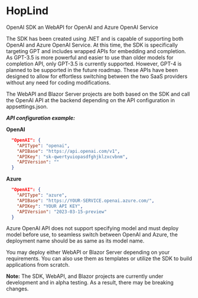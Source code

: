 # HopLind
OpenAI SDK an WebAPI for OpenAI and Azure OpenAI Service

The SDK has been created using .NET and is capable of supporting both OpenAI and Azure OpenAI Service. At this time, the SDK is specifically targeting GPT and includes wrapped APIs for embedding and completion. As GPT-3.5 is more powerful and easier to use than older models for completion API, only GPT-3.5 is currently supported. However, GPT-4 is planned to be supported in the future roadmap. These APIs have been designed to allow for effortless switching between the two SaaS providers without any need for coding modifications.

The WebAPI and Blazor Server projects are both based on the SDK and call the OpenAI API at the backend depending on the API configuration in appsettings.json.

***API configuration example:***

**OpenAI**
```json
  "OpenAI": {
    "APIType": "openai",
    "APIBase": "https://api.openai.com/v1",
    "APIKey": "sk-qwertyuiopasdfghjklzxcvbnm",
    "APIVersion": ""
  }
```

**Azure**
```json
  "OpenAI": {
    "APIType": "azure",
    "APIBase": "https://YOUR-SERVICE.openai.azure.com/",
    "APIKey": "YOUR API KEY",
    "APIVersion": "2023-03-15-preview"
  }
```
Azure OpenAI API does not support specifying model and must deploy model before use, to seamless switch between OpenAI and Azure, the deployment name should be as same as its model name.

You may deploy either WebAPI or Blazor Server depending on your requirements. You can also use them as templates or utilize the SDK to build applications from scratch.

**Note:** The SDK, WebAPI, and Blazor projects are currently under development and in alpha testing. As a result, there may be breaking changes.
